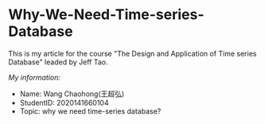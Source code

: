 # Why-We-Need-Time-series-Database
  This is my article for the course "The Design and Application of Time series Database" leaded by Jeff Tao.
  
*My information:*
  + Name: Wang Chaohong(王超弘)
  + StudentID: 2020141660104
  + Topic: why we need time-series database?
